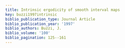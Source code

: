 ```yaml
---
title: Intrinsic ergodicity of smooth interval maps
key: buzzi1997intrinsic
biblio_publication_type: Journal Article
biblio_publication_year: '1997'
biblio_authors: Buzzi, J.
biblio_volume: '100'
biblio_pagination: 125--161
---
```

